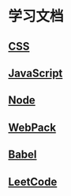 # 学习文档

## [CSS](./docs/css.md)

## [JavaScript](./docs/JavaScript.md)

## [Node](./docs/node.md)

## [WebPack](./docs/Webpack.md)

## [Babel](./docs/Babel.md)

## [LeetCode](./docs/leetCode/readme.md)

